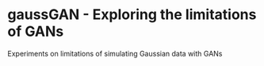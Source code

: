 # gaussGAN - Exploring the limitations of GANs

Experiments on limitations of simulating Gaussian data with GANs
